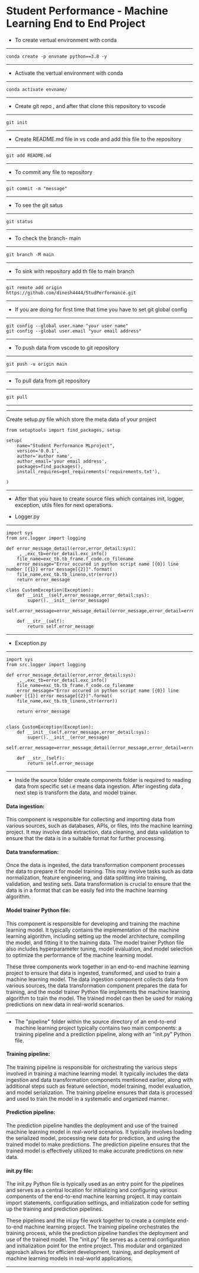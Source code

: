 # Student Performance - Machine Learning End to End Project

- To create vertual environment with conda
--- 
    conda create -p envname python==3.8 -y
---

- Activate the vertual environment with conda
---
    conda activate envname/
---

- Create git repo , and after that clone this repository to vscode
---
    git init
---

- Create README.md file in vs code and add this file to the repository
---
    git add README.md
---

- To commit any file to repository
---
    git commit -m "message"
---

- To see the git satus
---
    git status
---

- To check the branch- main
---
    git branch -M main
---

- To sink with repository add th file to main branch
---
    git remote add origin https://github.com/dinesh4444/StudPerformance.git
---

- If you are doing for first time that time you have to set git global config
---
    git config --global user.name "your user name"
    git config --global user.email "your email address"
---

- To push data from vscode to git repository
---
    git push -u origin main
---

- To pull data from git repository
---
    git pull 
---
--------------------------------------------------------------------------------------

Create setup.py file which store the meta data of your project
   
    from setuptools import find_packages, setup

    setup(
        name="Student Performance MLproject",
        version='0.0.1',
        author='author name',
        author_email='your email address',
        packages=find_packages(),
        install_requires=get_requirements('requirements.txt'),
        
    )

---------------------------------------------------------------------------------------
- After that you have to create source files which containes init, logger, exception, utils
  files for next operations.
* Logger.py
-------------------------------------------------------------------------------------

    import sys
    from src.logger import logging

    def error_message_detail(error,error_detail:sys):
        _,_,exc_tb=error_detail.exc_info()
        file_name=exc_tb.tb_frame.f_code.co_filename
        error_message="Error occured in python script name [{0}] line number [{1}] error message[{2}]".format(
        file_name,exc_tb.tb_lineno,str(error))
        return error_message

    class CustomException(Exception):
        def __init__(self,error_message,error_detail:sys):
            super().__init__(error_message)
            self.error_message=error_message_detail(error_message,error_detail=error_detail)
        
        def __str__(self):
            return self.error_message

----------------------------------------------------------------------------------------

* Exception.py
--------------------------------------------------------------------------------------
    import sys
    from src.logger import logging

    def error_message_detail(error,error_detail:sys):
        _,_,exc_tb=error_detail.exc_info()
        file_name=exc_tb.tb_frame.f_code.co_filename
        error_message="Error occured in python script name [{0}] line number [{1}] error message[{2}]".format(
        file_name,exc_tb.tb_lineno,str(error))

        return error_message


    class CustomException(Exception):
        def __init__(self,error_message,error_detail:sys):
            super().__init__(error_message)
            self.error_message=error_message_detail(error_message,error_detail=error_detail)
        
        def __str__(self):
            return self.error_message

-------------------------------------------------------------------------------------------

* Inside the source folder create components folder is required to reading data from specific set i.e means data ingestion. After ingesting data , next step is transform the data, and model trainer.
#### Data ingestion: 
This component is responsible for collecting and importing data from various sources, such as databases, APIs, or files, into the machine learning project. It may involve data extraction, data cleaning, and data validation to ensure that the data is in a suitable format for further processing.

#### Data transformation: 
Once the data is ingested, the data transformation component processes the data to prepare it for model training. This may involve tasks such as data normalization, feature engineering, and data splitting into training, validation, and testing sets. Data transformation is crucial to ensure that the data is in a format that can be easily fed into the machine learning algorithm.

#### Model trainer Python file: 
This component is responsible for developing and training the machine learning model. It typically contains the implementation of the machine learning algorithm, including setting up the model architecture, compiling the model, and fitting it to the training data. The model trainer Python file also includes hyperparameter tuning, model evaluation, and model selection to optimize the performance of the machine learning model.

These three components work together in an end-to-end machine learning project to ensure that data is ingested, transformed, and used to train a machine learning model. The data ingestion component collects data from various sources, the data transformation component prepares the data for training, and the model trainer Python file implements the machine learning algorithm to train the model. The trained model can then be used for making predictions on new data in real-world scenarios.

----------------------------------------------------------------------------------------
* The "pipeline" folder within the source directory of an end-to-end machine learning project typically contains two main components: a training pipeline and a prediction pipeline, along with an "init.py" Python file.

#### Training pipeline: 
The training pipeline is responsible for orchestrating the various steps involved in training a machine learning model. It typically includes the data ingestion and data transformation components mentioned earlier, along with additional steps such as feature selection, model training, model evaluation, and model serialization. The training pipeline ensures that data is processed and used to train the model in a systematic and organized manner.

#### Prediction pipeline: 
The prediction pipeline handles the deployment and use of the trained machine learning model in real-world scenarios. It typically involves loading the serialized model, processing new data for prediction, and using the trained model to make predictions. The prediction pipeline ensures that the trained model is effectively utilized to make accurate predictions on new data.

#### __init__.py file: 
The init.py Python file is typically used as an entry point for the pipelines and serves as a central location for initializing and configuring various components of the end-to-end machine learning project. It may contain import statements, configuration settings, and initialization code for setting up the training and prediction pipelines.

These pipelines and the ini.py file work together to create a complete end-to-end machine learning project. The training pipeline orchestrates the training process, while the prediction pipeline handles the deployment and use of the trained model. The "init.py" file serves as a central configuration and initialization point for the entire project. This modular and organized approach allows for efficient development, training, and deployment of machine learning models in real-world applications.

------------------------------------------------------------------------------------------




